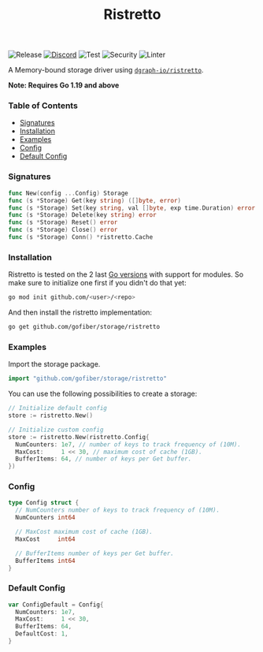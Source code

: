 ﻿---
id: ristretto
title: Ristretto
---

![Release](https://img.shields.io/github/v/tag/gofiber/storage?filter=ristretto*)
[![Discord](https://img.shields.io/discord/704680098577514527?style=flat&label=%F0%9F%92%AC%20discord&color=00ACD7)](https://gofiber.io/discord)
![Test](https://img.shields.io/github/actions/workflow/status/gofiber/storage/test-ristretto.yml?label=Tests)
![Security](https://img.shields.io/github/actions/workflow/status/gofiber/storage/gosec.yml?label=Security)
![Linter](https://img.shields.io/github/actions/workflow/status/gofiber/storage/linter.yml?label=Linter)

A Memory-bound storage driver using [`dgraph-io/ristretto`](https://github.com/dgraph-io/ristretto).

**Note: Requires Go 1.19 and above**

### Table of Contents
- [Signatures](#signatures)
- [Installation](#installation)
- [Examples](#examples)
- [Config](#config)
- [Default Config](#default-config)


### Signatures
```go
func New(config ...Config) Storage
func (s *Storage) Get(key string) ([]byte, error)
func (s *Storage) Set(key string, val []byte, exp time.Duration) error
func (s *Storage) Delete(key string) error
func (s *Storage) Reset() error
func (s *Storage) Close() error
func (s *Storage) Conn() *ristretto.Cache
```

### Installation
Ristretto is tested on the 2 last [Go versions](https://golang.org/dl/) with support for modules. So make sure to initialize one first if you didn't do that yet:
```bash
go mod init github.com/<user>/<repo>
```
And then install the ristretto implementation:
```bash
go get github.com/gofiber/storage/ristretto
```

### Examples
Import the storage package.
```go
import "github.com/gofiber/storage/ristretto"
```

You can use the following possibilities to create a storage:
```go
// Initialize default config
store := ristretto.New()

// Initialize custom config
store := ristretto.New(ristretto.Config{
  NumCounters: 1e7, // number of keys to track frequency of (10M).
  MaxCost:     1 << 30, // maximum cost of cache (1GB).
  BufferItems: 64, // number of keys per Get buffer.
})
```

### Config
```go
type Config struct {
  // NumCounters number of keys to track frequency of (10M).
  NumCounters int64

  // MaxCost maximum cost of cache (1GB).
  MaxCost     int64

  // BufferItems number of keys per Get buffer.
  BufferItems int64
}
```

### Default Config
```go
var ConfigDefault = Config{
  NumCounters: 1e7,
  MaxCost:     1 << 30,
  BufferItems: 64,
  DefaultCost: 1,
}
```
